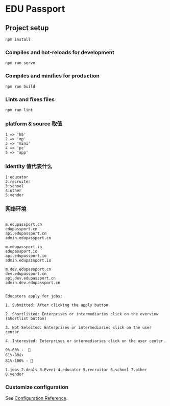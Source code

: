 # EDU Passport

## Project setup
```
npm install
```

### Compiles and hot-reloads for development
```
npm run serve
```

### Compiles and minifies for production
```
npm run build
```

### Lints and fixes files
```
npm run lint
```

### platform & source 取值
```
1 => 'h5'
2 => 'mp'
3 => 'mini'
4 => 'pc'
5 => 'app'
```

### identity 值代表什么
```
1:educator
2:recruiter
3:school
4:other
5:vendor
```

### 网络环境
```

m.edupassport.cn
edupassport.cn
api.edupassport.cn
admin.edupassport.cn

m.edupassport.io
edupassport.io
api.edupassport.io
admin.edupassport.io

m.dev.edupassport.cn
dev.edupassport.cn
api.dev.edupassport.cn
admin.dev.edupassport.cn

```

```

Educators apply for jobs:

1. Submitted: After clicking the apply button

2. Shortlisted: Enterprises or intermediaries click on the overview (Shortlist button)

3. Not Selected: Enterprises or intermediaries click on the user center

4. Interested: Enterprises or intermediaries click on the user center.

```

```angular2html
0%-60% -  🤔
61%-80👍
81%-100% - 🎉

```

```angular2html
1.jobs 2.deals 3.Event 4.educator 5.recruitor 6.school 7.other 8.vendor
```
### Customize configuration
See [Configuration Reference](https://cli.vuejs.org/config/).
